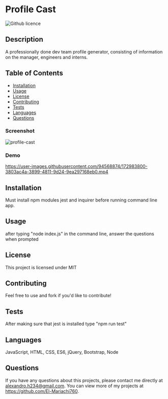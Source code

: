 # Profile Cast
  ![Github licence](http://img.shields.io/badge/license-MIT-blue.svg)
  
  ## Description 
  A professionally done dev team profile generator, consisting of information on the manager, engineers and interns.
  ## Table of Contents
  * [Installation](#installation)
  * [Usage](#usage)
  * [License](#license)
  * [Contributing](#contributing)
  * [Tests](#tests)
  * [Languages](#Languages)
  * [Questions](#Questions)


  ### Screenshot
  
  
![profile-cast](https://user-images.githubusercontent.com/94568874/172984266-9cfa698b-1651-40d1-8a56-05da9f300837.png)


  ### Demo
  

https://user-images.githubusercontent.com/94568874/172983800-3803ac4a-3899-4811-9d24-9ea297168eb0.mp4


  
  ## Installation 
  Must install npm modules jest and inquirer before running command line app.
  ## Usage 
  after typing "node index.js" in the command line, answer the questions when prompted
  ## License 
  This project is licensed under MIT
  ## Contributing 
  Feel free to use and fork if you'd like to contribute!
  ## Tests
  After making sure that jest is installed type "npm run test"
  ## Languages
  JavaScript, HTML, CSS, ES6, jQuery, Bootstrap, Node
  ## Questions
  If you have any questions about this projects, please contact me directly at alexandro.h234@gmail.com. You can view more of my projects at https://github.com/El-Mariachi760.
